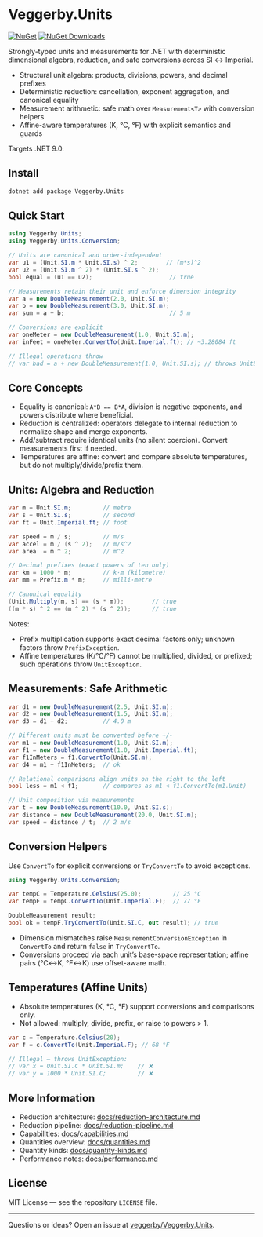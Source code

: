 # Veggerby.Units

[![NuGet](https://img.shields.io/nuget/v/Veggerby.Units.svg)](https://www.nuget.org/packages/Veggerby.Units)
[![NuGet Downloads](https://img.shields.io/nuget/dt/Veggerby.Units.svg)](https://www.nuget.org/packages/Veggerby.Units)

Strongly-typed units and measurements for .NET with deterministic dimensional algebra, reduction, and safe conversions across SI ↔ Imperial.

- Structural unit algebra: products, divisions, powers, and decimal prefixes
- Deterministic reduction: cancellation, exponent aggregation, and canonical equality
- Measurement arithmetic: safe math over `Measurement<T>` with conversion helpers
- Affine-aware temperatures (K, °C, °F) with explicit semantics and guards

Targets .NET 9.0.

## Install

```bash
dotnet add package Veggerby.Units
```

## Quick Start

```csharp
using Veggerby.Units;
using Veggerby.Units.Conversion;

// Units are canonical and order-independent
var u1 = (Unit.SI.m * Unit.SI.s) ^ 2;        // (m*s)^2
var u2 = (Unit.SI.m ^ 2) * (Unit.SI.s ^ 2);
bool equal = (u1 == u2);                      // true

// Measurements retain their unit and enforce dimension integrity
var a = new DoubleMeasurement(2.0, Unit.SI.m);
var b = new DoubleMeasurement(3.0, Unit.SI.m);
var sum = a + b;                              // 5 m

// Conversions are explicit
var oneMeter = new DoubleMeasurement(1.0, Unit.SI.m);
var inFeet = oneMeter.ConvertTo(Unit.Imperial.ft); // ~3.28084 ft

// Illegal operations throw
// var bad = a + new DoubleMeasurement(1.0, Unit.SI.s); // throws UnitException
```

## Core Concepts

- Equality is canonical: `A*B == B*A`, division is negative exponents, and powers distribute where beneficial.
- Reduction is centralized: operators delegate to internal reduction to normalize shape and merge exponents.
- Add/subtract require identical units (no silent coercion). Convert measurements first if needed.
- Temperatures are affine: convert and compare absolute temperatures, but do not multiply/divide/prefix them.

## Units: Algebra and Reduction

```csharp
var m = Unit.SI.m;         // metre
var s = Unit.SI.s;         // second
var ft = Unit.Imperial.ft; // foot

var speed = m / s;         // m/s
var accel = m / (s ^ 2);   // m/s^2
var area  = m ^ 2;         // m^2

// Decimal prefixes (exact powers of ten only)
var km = 1000 * m;         // k·m (kilometre)
var mm = Prefix.m * m;     // milli·metre

// Canonical equality
(Unit.Multiply(m, s) == (s * m));        // true
((m * s) ^ 2 == (m ^ 2) * (s ^ 2));      // true
```

Notes:

- Prefix multiplication supports exact decimal factors only; unknown factors throw `PrefixException`.
- Affine temperatures (K/°C/°F) cannot be multiplied, divided, or prefixed; such operations throw `UnitException`.

## Measurements: Safe Arithmetic

```csharp
var d1 = new DoubleMeasurement(2.5, Unit.SI.m);
var d2 = new DoubleMeasurement(1.5, Unit.SI.m);
var d3 = d1 + d2;          // 4.0 m

// Different units must be converted before +/-
var m1 = new DoubleMeasurement(1.0, Unit.SI.m);
var f1 = new DoubleMeasurement(1.0, Unit.Imperial.ft);
var f1InMeters = f1.ConvertTo(Unit.SI.m);
var d4 = m1 + f1InMeters;  // ok

// Relational comparisons align units on the right to the left
bool less = m1 < f1;       // compares as m1 < f1.ConvertTo(m1.Unit)

// Unit composition via measurements
var t = new DoubleMeasurement(10.0, Unit.SI.s);
var distance = new DoubleMeasurement(20.0, Unit.SI.m);
var speed = distance / t;  // 2 m/s
```

## Conversion Helpers

Use `ConvertTo` for explicit conversions or `TryConvertTo` to avoid exceptions.

```csharp
using Veggerby.Units.Conversion;

var tempC = Temperature.Celsius(25.0);         // 25 °C
var tempF = tempC.ConvertTo(Unit.Imperial.F);  // 77 °F

DoubleMeasurement result;
bool ok = tempF.TryConvertTo(Unit.SI.C, out result); // true
```

- Dimension mismatches raise `MeasurementConversionException` in `ConvertTo` and return `false` in `TryConvertTo`.
- Conversions proceed via each unit’s base-space representation; affine pairs (°C↔K, °F↔K) use offset-aware math.

## Temperatures (Affine Units)

- Absolute temperatures (K, °C, °F) support conversions and comparisons only.
- Not allowed: multiply, divide, prefix, or raise to powers > 1.

```csharp
var c = Temperature.Celsius(20);
var f = c.ConvertTo(Unit.Imperial.F); // 68 °F

// Illegal – throws UnitException:
// var x = Unit.SI.C * Unit.SI.m;    // ❌
// var y = 1000 * Unit.SI.C;         // ❌
```

## More Information

- Reduction architecture: [docs/reduction-architecture.md](https://github.com/veggerby/Veggerby.Units/blob/main/docs/reduction-architecture.md)
- Reduction pipeline: [docs/reduction-pipeline.md](https://github.com/veggerby/Veggerby.Units/blob/main/docs/reduction-pipeline.md)
- Capabilities: [docs/capabilities.md](https://github.com/veggerby/Veggerby.Units/blob/main/docs/capabilities.md)
- Quantities overview: [docs/quantities.md](https://github.com/veggerby/Veggerby.Units/blob/main/docs/quantities.md)
- Quantity kinds: [docs/quantity-kinds.md](https://github.com/veggerby/Veggerby.Units/blob/main/docs/quantity-kinds.md)
- Performance notes: [docs/performance.md](https://github.com/veggerby/Veggerby.Units/blob/main/docs/performance.md)

## License

MIT License — see the repository `LICENSE` file.

---

Questions or ideas? Open an issue at [veggerby/Veggerby.Units](https://github.com/veggerby/Veggerby.Units).
